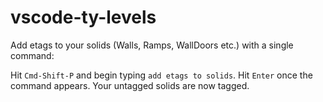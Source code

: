# vscode-ty-levels

Add etags to your solids (Walls, Ramps, WallDoors etc.) with a single command:

Hit `Cmd-Shift-P` and begin typing `add etags to solids`. Hit `Enter` once the command appears. Your untagged solids are now tagged.

